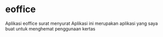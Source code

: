 # eoffice
Aplikasi eoffice surat menyurat
Aplikasi ini merupakan aplikasi yang saya buat untuk menghemat penggunaan kertas
